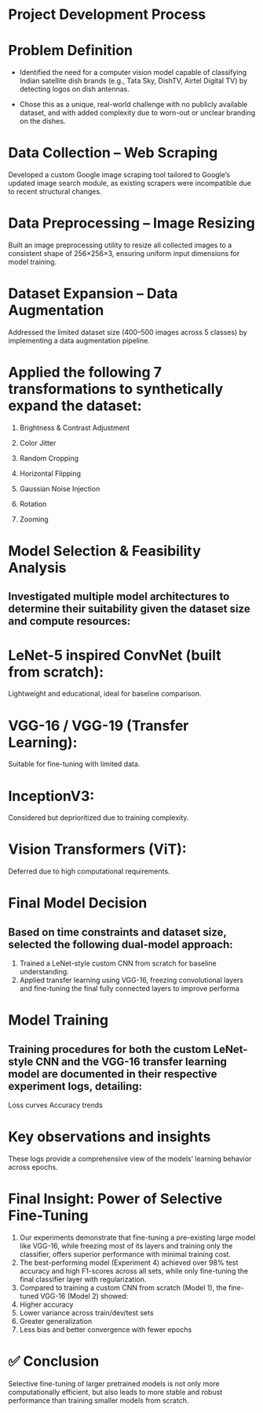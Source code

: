 # Project Development Process

# Problem Definition

- Identified the need for a computer vision model capable of classifying Indian satellite dish brands (e.g., Tata Sky, DishTV, Airtel Digital TV) by detecting logos on dish antennas.

- Chose this as a unique, real-world challenge with no publicly available dataset, and with added complexity due to worn-out or unclear branding on the dishes.

# Data Collection – Web Scraping

Developed a custom Google image scraping tool tailored to Google’s updated image search module, as existing scrapers were incompatible due to recent structural changes.

# Data Preprocessing – Image Resizing

Built an image preprocessing utility to resize all collected images to a consistent shape of 256×256×3, ensuring uniform input dimensions for model training.

# Dataset Expansion – Data Augmentation

Addressed the limited dataset size (400–500 images across 5 classes) by implementing a data augmentation pipeline.

# Applied the following 7 transformations to synthetically expand the dataset:

1. Brightness \& Contrast Adjustment

2. Color Jitter

3. Random Cropping

4. Horizontal Flipping

5. Gaussian Noise Injection

6. Rotation

7. Zooming

# Model Selection \& Feasibility Analysis

## Investigated multiple model architectures to determine their suitability given the dataset size and compute resources:

# LeNet-5 inspired ConvNet (built from scratch):

Lightweight and educational, ideal for baseline comparison.

# VGG-16 / VGG-19 (Transfer Learning):

Suitable for fine-tuning with limited data.

# InceptionV3:

Considered but deprioritized due to training complexity.

# Vision Transformers (ViT):

Deferred due to high computational requirements.

# Final Model Decision

## Based on time constraints and dataset size, selected the following dual-model approach:

1. Trained a LeNet-style custom CNN from scratch for baseline understanding.
2. Applied transfer learning using VGG-16, freezing convolutional layers and fine-tuning the final fully connected layers to improve performa

# Model Training

## Training procedures for both the custom LeNet-style CNN and the VGG-16 transfer learning model are documented in their respective experiment logs, detailing:
Loss curves
Accuracy trends

# Key observations and insights
These logs provide a comprehensive view of the models’ learning behavior across epochs.

Final Insight: Power of Selective Fine-Tuning
===

1. Our experiments demonstrate that fine-tuning a pre-existing large model like VGG-16, while freezing most of its layers and training only the classifier, offers superior performance with minimal training cost.
2. The best-performing model (Experiment 4) achieved over 98% test accuracy and high F1-scores across all sets, while only fine-tuning the final classifier layer with regularization.
3. Compared to training a custom CNN from scratch (Model 1), the fine-tuned VGG-16 (Model 2) showed:
4. Higher accuracy
5. Lower variance across train/dev/test sets
6. Greater generalization
7. Less bias and better convergence with fewer epochs

# ✅ Conclusion

Selective fine-tuning of larger pretrained models is not only more computationally efficient, but also leads to more stable and robust performance than training smaller models from scratch.

